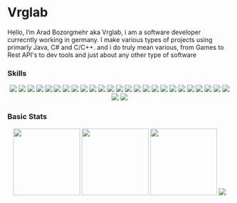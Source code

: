 # Vrglab
Hello, I’m Arad Bozorgmehr aka Vrglab, i am a software developer currecntly working in germany. I make various types of projects using primarly Java, C# and C/C++. and i do truly mean various, from Games to Rest API's to dev tools and just about any other type of software   

### Skills
<div align="center">
  <img src="https://skillicons.dev/icons?i=cs"/>
  <img src="https://skillicons.dev/icons?i=dotnet"/>
  <img src="https://skillicons.dev/icons?i=java"/>
  <img src="https://skillicons.dev/icons?i=gradle"/>
  <img src="https://skillicons.dev/icons?i=unity"/>
  <img src="https://skillicons.dev/icons?i=unreal"/>
  <img src="https://skillicons.dev/icons?i=c"/>
  <img src="https://skillicons.dev/icons?i=cpp"/>
  <img src="https://skillicons.dev/icons?i=cmake"/>
  <img src="https://skillicons.dev/icons?i=html"/>
  <img src="https://skillicons.dev/icons?i=css"/>
  <img src="https://skillicons.dev/icons?i=typescript"/>
  <img src="https://skillicons.dev/icons?i=react"/>
  <img src="https://skillicons.dev/icons?i=angular"/>
  <img src="https://skillicons.dev/icons?i=javascript"/>
  <img src="https://skillicons.dev/icons?i=php"/>
  <img src="https://skillicons.dev/icons?i=mysql"/>
  <img src="https://skillicons.dev/icons?i=androidstudio"/>
  <img src="https://skillicons.dev/icons?i=docker"/>
  <img src="https://skillicons.dev/icons?i=firebase"/>
  <img src="https://skillicons.dev/icons?i=nodejs"/>
  <img src="https://skillicons.dev/icons?i=git"/>
  <img src="https://skillicons.dev/icons?i=github"/>
  <img src="https://skillicons.dev/icons?i=bash"/>
  <img src="https://skillicons.dev/icons?i=powershell"/>
  <img src="https://skillicons.dev/icons?i=jquery"/>
  <img src="https://skillicons.dev/icons?i=lua"/>
</div>

### Basic Stats

<div align="center">
  <img src="https://github-readme-stats.vercel.app/api?username=vrglab&hide_title=false&hide_rank=false&show_icons=true&include_all_commits=true&count_private=true&disable_animations=false&locale=en&hide_border=false" height="150" />
  <img src="https://streak-stats.demolab.com/?user=vrglab&locale=en&mode=daily&hide_border=false&bordr_radius=5" height="150" />
  <img src="https://denvercoder1-github-readme-stats.vercel.app/api/top-langs?username=vrglab&locale=en&hide_title=false&layout=compact&card_width=368&langs_count=6&hide_border=false" height="150" />
  <img src="https://github-readme-activity-graph.vercel.app/graph?username=vrglab&repo=IP-Finder&disable_animations=false&hide_border=false&radius=6"/>
</div>
